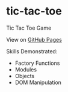# tic-tac-toe
Tic Tac Toe Game

View on [GitHub Pages](https://magatdarwin.github.io/tic-tac-toe/)

Skills Demonstrated:
- Factory Functions
- Modules
- Objects
- DOM Manipulation